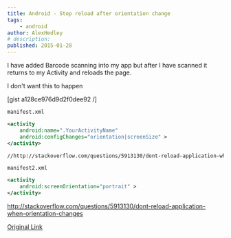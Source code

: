```yaml
---
title: Android - Stop reload after orientation change
tags:
    - android
author: AlexHedley
# description: 
published: 2015-01-28
---
```


I have added Barcode scanning into my app but after I have scanned it returns to my Activity and reloads the page.

I don't want this to happen

\[gist a128ce976d9d2f0dee92 /\]

`manifest.xml`

```xml
<activity
    android:name=".YourActivityName"
    android:configChanges="orientation|screenSize" >
</activity>

//http://stackoverflow.com/questions/5913130/dont-reload-application-when-orientation-changes
```

`manifest2.xml`

```xml
<activity
    android:screenOrientation="portrait" >
</activity>
```

http://stackoverflow.com/questions/5913130/dont-reload-application-when-orientation-changes

[Original Link](https://alexhedley.wordpress.com/2015/01/28/android-reload-after-orientation-change/)
